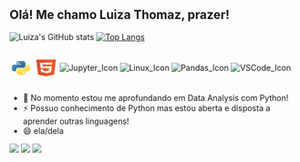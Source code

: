 ## Olá! Me chamo Luiza Thomaz, prazer!

![Luiza's GitHub stats](https://github-readme-stats.vercel.app/api?username=luizathomaz&show_icons=true&theme=onedark&hide=prs,issues)
[![Top Langs](https://github-readme-stats.vercel.app/api/top-langs/?username=luizathomaz&layout=compact&theme=onedark)](https://github.com/anuraghazra/github-readme-stats)
<!--https://github.com/anuraghazra/github-readme-stats/blob/master/readme.md#deploy-on-your-own-vercel-instance-->

<div style="display: inline_block"><br>
  <img align="center" alt="Python_Icon" height="30" width="40" src="https://raw.githubusercontent.com/devicons/devicon/master/icons/python/python-original.svg">
  <img align="center" alt="HTML_Icon" height="30" width="40" src="https://raw.githubusercontent.com/devicons/devicon/master/icons/html5/html5-original.svg">
  <img align="center" alt="Jupyter_Icon" height="30" width="40" src="https://cdn.jsdelivr.net/gh/devicons/devicon/icons/jupyter/jupyter-original-wordmark.svg" />
  <img align="center" alt="Linux_Icon" height="30" width="40" src="https://cdn.jsdelivr.net/gh/devicons/devicon/icons/linux/linux-original.svg" />
  <img align="center" alt="Pandas_Icon" height="30" width="40" src="https://cdn.jsdelivr.net/gh/devicons/devicon/icons/pandas/pandas-original.svg" />
  <img align="center" alt="VSCode_Icon" height="30" width="40" src="https://cdn.jsdelivr.net/gh/devicons/devicon/icons/vscode/vscode-original.svg" />
</div>
<!--https://devicon.dev/-->

##
- 🌱 No momento estou me aprofundando em Data Analysis com Python!
- ⚡ Possuo conhecimento de Python mas estou aberta e disposta a aprender outras linguagens!
- 😄 ela/dela

<div> 
  <a href="https://instagram.com/lvthomaz" target="_blank"><img src="https://img.shields.io/badge/-Instagram-%23E4405F?style=for-the-badge&logo=instagram&logoColor=white" target="_blank"></a> 
  <a href = "mailto:luizavthomaz@gmail.com"><img src="https://img.shields.io/badge/-Gmail-%23333?style=for-the-badge&logo=gmail&logoColor=white" target="_blank"></a>
  <a href="https://www.linkedin.com/in/luizavthomaz/" target="_blank"><img src="https://img.shields.io/badge/-LinkedIn-%230077B5?style=for-the-badge&logo=linkedin&logoColor=white" target="_blank"></a> 
</div>
<!--https://dev.to/envoy_/150-badges-for-github-pnk-->
